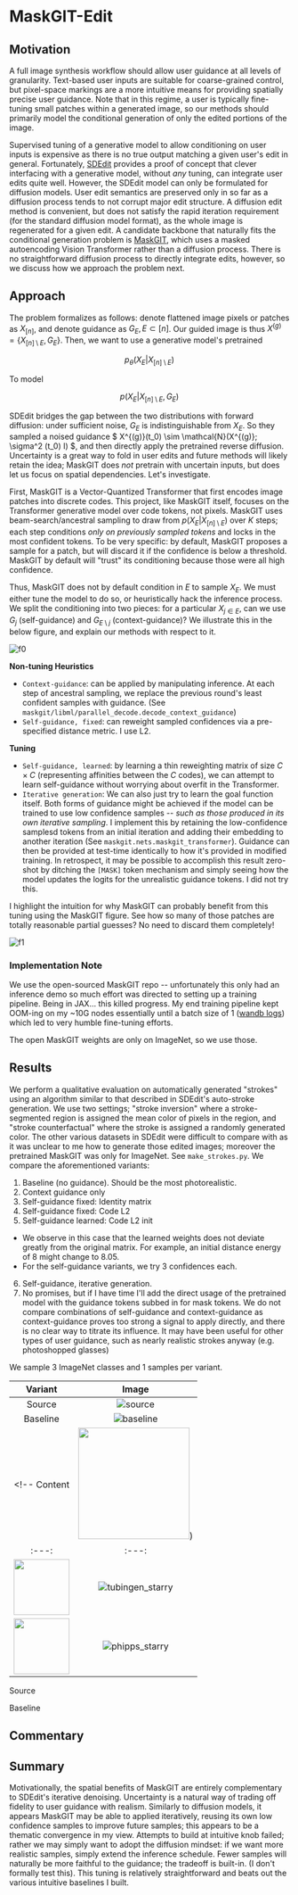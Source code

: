 # MaskGIT-Edit

## Motivation
A full image synthesis workflow should allow user guidance at all levels of granularity. Text-based user inputs are suitable for coarse-grained control, but pixel-space markings are a more intuitive means for providing spatially precise user guidance. Note that in this regime, a user is typically fine-tuning small patches within a generated image, so our methods should primarily model the conditional generation of only the edited portions of the image.

Supervised tuning of a generative model to allow conditioning on user inputs is expensive as there is no true output matching a given user's edit in general. Fortunately, [SDEdit](https://sde-image-editing.github.io/) provides a proof of concept that clever interfacing with a generative model, without _any_ tuning, can integrate user edits quite well. However, the SDEdit model can only be formulated for diffusion models. User edit semantics are preserved only in so far as a diffusion process tends to not corrupt major edit structure. A diffusion edit method is convenient, but does not satisfy the rapid iteration requirement (for the standard diffusion model format), as the whole image is regenerated for a given edit. A candidate backbone that naturally fits the conditional generation problem is [MaskGIT](https://masked-generative-image-transformer.github.io/), which uses a masked autoencoding Vision Transformer rather than a diffusion process. There is no straightforward diffusion process to directly integrate edits, however, so we discuss how we approach the problem next.

## Approach

The problem formalizes as follows: denote flattened image pixels or patches as $X_{[n]}$, and denote guidance as $G_{E}, E \subset [n]$. Our guided image is thus $X^{(g)} = \{X_{[n]\setminus E}, G_{E}\}$.  Then, we want to use a generative model's pretrained

$$
    p_\theta (X_E | X_{[n] \setminus E})
$$

To model

$$
    p (X_E | X_{[n] \setminus E}, G_E)
$$

SDEdit bridges the gap between the two distributions with forward diffusion: under sufficient noise, $G_E$ is indistinguishable from $X_E$. So they sampled a noised guidance
$
X^{(g)}(t_0) \sim \mathcal{N}(X^{(g)}; \sigma^2 (t_0) I)
$, and then directly apply the pretrained reverse diffusion.
Uncertainty is a great way to fold in user edits and future methods will likely retain the idea; MaskGIT does _not_ pretrain with uncertain inputs, but does let us focus on spatial dependencies. Let's investigate.

First, MaskGIT is a Vector-Quantized Transformer that first encodes image patches into discrete codes. This project, like MaskGIT itself, focuses on the Transformer generative model over code tokens, not pixels. MaskGIT uses beam-search/ancestral sampling to draw from
$p(X_E|X_{[n]\setminus E})$
over
$K$ steps; each step conditions _only on previously sampled tokens_ and locks in the most confident tokens. To be very specific: by default, MaskGIT proposes a sample for a patch, but will discard it if the confidence is below a threshold. MaskGIT by default will "trust" its conditioning because those were all high confidence.

Thus, MaskGIT does not by default condition in $E$ to sample $X_E$. We must either tune the model to do so, or heuristically hack the inference process. We split the conditioning into two pieces: for a particular $X_{j \in E}$, can we use $G_j$ (self-guidance) and $G_{E \setminus j}$ (context-guidance)? We illustrate this in the below figure, and explain our methods with respect to it.

![f0](./imgs/maskgit_f0.png)

**Non-tuning Heuristics**
- `Context-guidance`: can be applied by manipulating inference. At each step of ancestral sampling, we replace the previous round's least confident samples with guidance. (See `maskgit/libml/parallel_decode.decode_context_guidance`)
- `Self-guidance, fixed`: can reweight sampled confidences via a pre-specified distance metric. I use L2.

**Tuning**
- `Self-guidance, learned`: by learning a thin reweighting matrix of size $C \times C$ (representing affinities between the $C$ codes), we can attempt to learn self-guidance without worrying about overfit in the Transformer.
- `Iterative generation`: We can also just try to learn the goal function itself. Both forms of guidance might be achieved if the model can be trained to use low confidence samples -- _such as those produced in its own iterative sampling_. I implement this by retaining the low-confidence samplesd tokens from an initial iteration and adding their embedding to another iteration (See `maskgit.nets.maskgit_transformer`). Guidance can then be provided at test-time identically to how it's provided in modified training. In retrospect, it may be possible to accomplish this result zero-shot by ditching the `[MASK]` token mechanism and simply seeing how the model updates the logits for the unrealistic guidance tokens. I did not try this.

I highlight the intuition for why MaskGIT can probably benefit from this tuning using the MaskGIT figure. See how so many of those patches are totally reasonable partial guesses? No need to discard them completely!

![f1](./imgs/maskgit_f1.png)

### Implementation Note
We use the open-sourced MaskGIT repo -- unfortunately this only had an inference demo so much effort was directed to setting up a training pipeline. Being in JAX... this killed progress. My end training pipeline kept OOM-ing on my ~10G nodes essentially until a batch size of 1 ([wandb logs](https://wandb.ai/joelye9/maskgit_edit)) which led to very humble fine-tuning efforts.

The open MaskGIT weights are only on ImageNet, so we use those.

## Results

We perform a qualitative evaluation on automatically generated "strokes" using an algorithm similar to that described in SDEdit's auto-stroke generation. We use two settings; "stroke inversion" where a stroke-segmented region is assigned the mean color of pixels in the region, and "stroke counterfactual" where the stroke is assigned a randomly generated color. The other various datasets in SDEdit were difficult to compare with as it was unclear to me how to generate those edited images; moreover the pretrained MaskGIT was only for ImageNet. See `make_strokes.py`.
We compare the aforementioned variants:
1. Baseline (no guidance). Should be the most photorealistic.
2. Context guidance only
3. Self-guidance fixed: Identity matrix
4. Self-guidance fixed: Code L2
5. Self-guidance learned: Code L2 init
- We observe in this case that the learned weights does not deviate greatly from the original matrix. For example, an initial distance energy of 8 might change to 8.05.
- For the self-guidance variants, we try 3 confidences each.
6. Self-guidance, iterative generation.
7. No promises, but if I have time I'll add the direct usage of the pretrained model with the guidance tokens subbed in for mask tokens.
We do not compare combinations of self-guidance and context-guidance as context-guidance proves too strong a signal to apply directly, and there is no clear way to titrate its influence. It may have been useful for other types of user guidance, such as nearly realistic strokes anyway (e.g. photoshopped glasses)

We sample 3 ImageNet classes and 1 samples per variant.

Variant | Image
:---:|:---:
Source | ![source](./output/cls-1_0.png)
Baseline | ![baseline](./output/cls_goldfish_baseline.png)
<!-- Content  | <img src="./data/images/style/starry_night.jpeg" width="200px">) | <img src="./data/images/style/picasso.jpg" width="200px">
:---:|:---:|:---:
<img src="./data/images/content/tubingen.jpeg" width="100px"> | ![tubingen_starry](out/rand-seed-0-style-starry_night-style_layers-['conv_2',%20'conv_3',%20'conv_4',%20'conv_5']-style_weight-100000.0-content-tubingen-content_layers-['conv_4'].png) | ![tubingen_picasso](out/rand-seed-0-style-picasso-style_layers-['conv_2',%20'conv_3',%20'conv_4',%20'conv_5']-style_weight-100000.0-content-tubingen-content_layers-['conv_4'].png)
<img src="./data/images/content/phipps.jpeg" width="100px"> | ![phipps_starry](out/rand-seed-0-style-starry_night-style_layers-['conv_2',%20'conv_3',%20'conv_4',%20'conv_5']-style_weight-100000.0-content-phipps-content_layers-['conv_4'].png) | ![phipps_picasso](out/rand-seed-0-style-picasso-style_layers-['conv_2',%20'conv_3',%20'conv_4',%20'conv_5']-style_weight-100000.0-content-phipps-content_layers-['conv_4'].png) -->

Source

Baseline

## Commentary



## Summary
Motivationally, the spatial benefits of MaskGIT are entirely complementary to SDEdit's iterative denoising. Uncertainty is a natural way of trading off fidelity to user guidance with realism. Similarly to diffusion models, it appears MaskGIT may be able to applied iteratively, reusing its own low confidence samples to improve future samples; this appears to be a thematic convergence in my view. Attempts to build at intuitive knob failed; rather we may simply want to adopt the diffusion mindset: if we want more realistic samples, simply extend the inference schedule. Fewer samples will naturally be more faithful to the guidance; the tradeoff is built-in. (I don't formally test this). This tuning is relatively straightforward and beats out the various intuitive baselines I built.